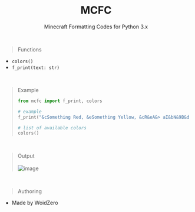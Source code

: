 <h1 align=center>MCFC</h1>
<p align=center>Minecraft Formatting Codes for Python 3.x </p><br>

> Functions
- `colors()`
- `f_print(text: str)`

<br>

> Example
> ```py
> from mcfc import f_print, colors
> 
> # example
> f_print("&cSomething Red, &eSomething Yellow, &cR&eA&> aI&bN&9B&dO&5W")
>
> # list of available colors
> colors()
> ```
<br>

> Output <br><br>
![image](https://user-images.githubusercontent.com/71274141/180663521-3a4d6af1-b613-4a28-971d-c5944f7d30e5.png)

<br>

> Authoring
- Made by WoidZero
